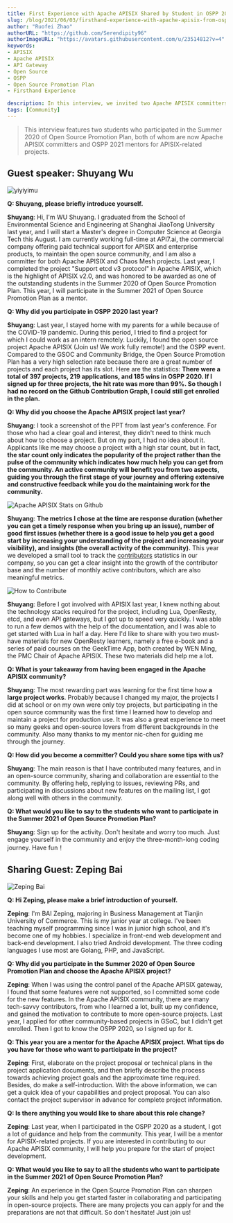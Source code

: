 ```yaml
---
title: First Experience with Apache APISIX Shared by Student in OSPP 2020
slug: /blog/2021/06/03/firsthand-experience-with-apache-apisix-from-ospp-2020-students
author: "Ruofei Zhao"
authorURL: "https://github.com/Serendipity96"
authorImageURL: "https://avatars.githubusercontent.com/u/23514812?v=4"
keywords:
- APISIX
- Apache APISIX
- API Gateway
- Open Source
- OSPP
- Open Source Promotion Plan
- Firsthand Experience

description: In this interview, we invited two Apache APISIX committers to share their experience with Apache APISIX in the Summer 2020 of Open Source Promotion Plan.
tags: [Community]
---
```


> This interview features two students who participated in the Summer 2020 of Open Source Promotion Plan, both of whom are now Apache APISIX committers and OSPP 2021 mentors for APISIX-related projects.

<!--truncate-->

## Guest speaker: Shuyang Wu

![yiyiyimu](https://static.apiseven.com/202108/1630546588578-2d8386cd-06c0-4c71-848a-8ed0e1263a4e.png)

**Q: Shuyang, please briefly introduce yourself.**

**Shuyang**: Hi, I'm WU Shuyang. I graduated from the School of Environmental Science and Engineering at Shanghai JiaoTong University last year, and I will start a Master's degree in Computer Science at Georgia Tech this August. I am currently working full-time at API7.ai, the commercial company offering paid technical support for APISIX and enterprise products, to maintain the open source community, and I am also a committer for both Apache APISIX and Chaos Mesh projects. Last year, I completed the project "Support etcd v3 protocol" in Apache APISIX, which is the highlight of APISIX v2.0, and was honored to be awarded as one of the outstanding students in the Summer 2020 of Open Source Promotion Plan. This year, I will participate in the Summer 2021 of Open Source Promotion Plan as a mentor.

**Q: Why did you participate in OSPP 2020 last year?**

**Shuyang**: Last year, I stayed home with my parents for a while because of the COVID-19 pandemic. During this period, I tried to find a project for which I could work as an intern remotely. Luckily, I found the open source project Apache APISIX (Join us! We work fully remote!) and the OSPP event. Compared to the GSOC and Community Bridge, the Open Source Promotion Plan has a very high selection rate because there are a great number of projects and each project has its slot. Here are the statistics: **There were a total of 397 projects, 219 applications, and 185 wins in OSPP 2020. If I signed up for three projects, the hit rate was more than 99%. So though I had no record on the Github Contribution Graph, I could still get enrolled in the plan.**

**Q: Why did you choose the Apache APISIX project last year?**

**Shuyang**: I took a screenshot of the PPT from last year's conference. For those who had a clear goal and interest, they didn't need to think much about how to choose a project. But on my part, I had no idea about it. Applicants like me may choose a project with a high star count, but in fact, **the star count only indicates the popularity of the project rather than the pulse of the community which indicates how much help you can get from the community. An active community will benefit you from two aspects, guiding you through the first stage of your journey and offering extensive and constructive feedback while you do the maintaining work for the community.**

![Apache APISIX Stats on Github](https://static.apiseven.com/202108/1649237784272-8fddf8cb-0ba7-4040-86f9-014cb25cdca6.jpg)

**Shuyang**: **The metrics I chose at the time are response duration (whether you can get a timely response when you bring up an issue), number of good first issues (whether there is a good issue to help you get a good start by increasing your understanding of the project and increasing your visibility), and insights (the overall activity of the community).** This year we developed a small tool to track the [contributors](https://github.com/api7/contributor-graph) statistics in our company, so you can get a clear insight into the growth of the contributor base and the number of monthly active contributors, which are also meaningful metrics.

![How to Contribute](https://static.apiseven.com/202108/1649238296632-c5b31d4b-0af4-41eb-a72a-4ee1ab68e0d0.jpg)

**Shuyang**: Before I got involved with APISIX last year, I knew nothing about the technology stacks required for the project, including Lua, OpenResty, etcd, and even API gateways, but I got up to speed very quickly. I was able to run a few demos with the help of the documentation, and I was able to get started with Lua in half a day. Here I'd like to share with you two must-have materials for new OpenResty learners, namely a free e-book and a series of paid courses on the GeekTime App, both created by WEN Ming, the PMC Chair of Apache APISIX. These two materials did help me a lot.

**Q: What is your takeaway from having been engaged in the Apache APISIX community?**

**Shuyang**: The most rewarding part was learning for the first time how **a large project works**. Probably because I changed my major, the projects I did at school or on my own were only toy projects, but participating in the open source community was the first time I learned how to develop and maintain a project for production use. It was also a great experience to meet so many geeks and open-source lovers from different backgrounds in the community. Also many thanks to my mentor nic-chen for guiding me through the journey.

**Q: How did you become a committer? Could you share some tips with us?**

**Shuyang**: The main reason is that I have contributed many features, and in an open-source community, sharing and collaboration are essential to the community. By offering help, replying to issues, reviewing PRs, and participating in discussions about new features on the mailing list, I got along well with others in the community.

**Q: What would you like to say to the students who want to participate in the Summer 2021 of Open Source Promotion Plan?**

**Shuyang**: Sign up for the activity. Don't hesitate and worry too much. Just engage yourself in the community and enjoy the three-month-long coding journey. Have fun！

## Sharing Guest: Zeping Bai

![Zeping Bai](https://static.apiseven.com/202108/1630546751119-8df77cd8-6be0-4f8e-af13-182e77462d73.png)

**Q: Hi Zeping, please make a brief introduction of yourself.**

**Zeping**: I'm BAI Zeping, majoring in Business Management at Tianjin University of Commerce. This is my junior year at college. I've been teaching myself programming since I was in junior high school, and it's become one of my hobbies. I specialize in front-end web development and back-end development. I also tried Android development. The three coding languages I use most are Golang, PHP, and JavaScript.

**Q: Why did you participate in the Summer 2020 of Open Source Promotion Plan and choose the Apache APISIX project?**

**Zeping**: When I was using the control panel of the Apache APISIX gateway, I found that some features were not supported, so I committed some code for the new features. In the Apache APISIX community, there are many tech-savvy contributors, from who I learned a lot, built up my confidence, and gained the motivation to contribute to more open-source projects. Last year, I applied for other community-based projects in GSoC, but I didn't get enrolled. Then I got to know the OSPP 2020, so I signed up for it.

**Q: This year you are a mentor for the Apache APISIX project. What tips do you have for those who want to participate in the project?**

**Zeping**: First, elaborate on the project proposal or technical plans in the project application documents, and then briefly describe the process towards achieving project goals and the approximate time required. Besides, do make a self-introduction. With the above information, we can get a quick idea of your capabilities and project proposal. You can also contact the project supervisor in advance for complete project information.

**Q: Is there anything you would like to share about this role change?**

**Zeping**: Last year, when I participated in the OSPP 2020 as a student, I got a lot of guidance and help from the community. This year, I will be a mentor for APISIX-related projects. If you are interested in contributing to our Apache APISIX community, I will help you prepare for the start of project development.

**Q: What would you like to say to all the students who want to participate in the Summer 2021 of Open Source Promotion Plan?**

**Zeping**: An experience in the Open Source Promotion Plan can sharpen your skills and help you get started faster in collaborating and participating in open-source projects. There are many projects you can apply for and the preparations are not that difficult. So don't hesitate! Just join us!
